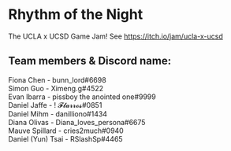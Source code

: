 # Rhythm of the Night
The UCLA x UCSD Game Jam! See https://itch.io/jam/ucla-x-ucsd

## Team members & Discord name:
Fiona Chen - bunn_lord#6698  
Simon Guo - Ximeng.g#4522  
Evan Ibarra - pissboy the anointed one#9999  
Daniel Jaffe - ! 𝓕𝓵𝓪𝓻𝓻𝓸𝓼#0851  
Daniel Mihm - danilliono#1434  
Diana Olivas - Diana_loves_persona#6675  
Mauve Spillard - cries2much#0940  
Daniel (Yun) Tsai - RSlashSp#4465  
